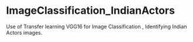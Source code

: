 # ImageClassification_IndianActors
Use of Transfer learning VGG16 for Image Classification , Identifying Indian Actors images.
